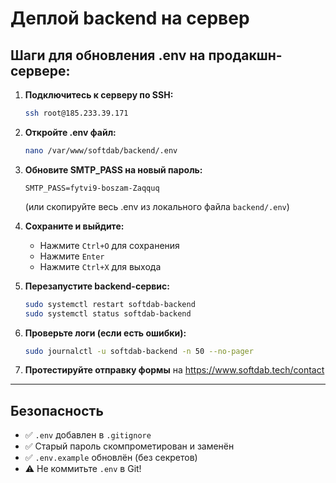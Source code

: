 # Деплой backend на сервер

## Шаги для обновления .env на продакшн-сервере:

1. **Подключитесь к серверу по SSH:**
   ```bash
   ssh root@185.233.39.171
   ```

2. **Откройте .env файл:**
   ```bash
   nano /var/www/softdab/backend/.env
   ```

3. **Обновите SMTP_PASS на новый пароль:**
   ```
   SMTP_PASS=fytvi9-boszam-Zaqquq
   ```
   
   (или скопируйте весь .env из локального файла `backend/.env`)

4. **Сохраните и выйдите:**
   - Нажмите `Ctrl+O` для сохранения
   - Нажмите `Enter`
   - Нажмите `Ctrl+X` для выхода

5. **Перезапустите backend-сервис:**
   ```bash
   sudo systemctl restart softdab-backend
   sudo systemctl status softdab-backend
   ```

6. **Проверьте логи (если есть ошибки):**
   ```bash
   sudo journalctl -u softdab-backend -n 50 --no-pager
   ```

7. **Протестируйте отправку формы** на https://www.softdab.tech/contact

---

## Безопасность

- ✅ `.env` добавлен в `.gitignore`
- ✅ Старый пароль скомпрометирован и заменён
- ✅ `.env.example` обновлён (без секретов)
- ⚠️ Не коммитьте `.env` в Git!

